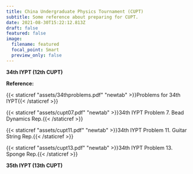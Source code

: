 ```yaml
---
title: China Undergraduate Physics Tournament (CUPT)
subtitle: Some reference about preparing for CUPT.
date: 2021-08-30T15:22:12.813Z
draft: false
featured: false
image:
  filename: featured
  focal_point: Smart
  preview_only: false
---
```

**34th IYPT (12th CUPT)**

**Reference:** 

{{< staticref "assets/34thproblems.pdf" "newtab" >}}Problems for 34th IYPT{{< /staticref >}}



{{< staticref "assets/cupt07.pdf" "newtab" >}}34th IYPT Problem 7. Bead Dynamics Rep.{{< /staticref >}}



{{< staticref "assets/cupt11.pdf" "newtab" >}}34th IYPT Problem 11. Guitar String Rep.{{< /staticref >}}



{{< staticref "assets/cupt13.pdf" "newtab" >}}34th IYPT Problem 13. Sponge Rep.{{< /staticref >}}



**35th IYPT (13th CUPT)**